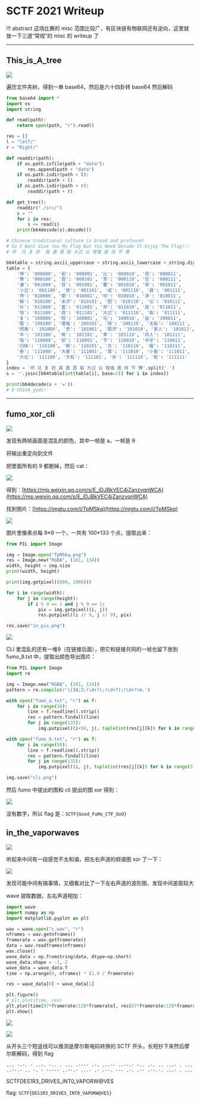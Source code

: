 # SCTF 2021 Writeup

!!! abstract
    这场比赛的 misc 范围比较广，有区块链有物联网还有逆向，这里就放一下三道“常规”的 misc 的 writeup 了

---

## This_is_A_tree
![](https://img.shields.io/badge/-MISC-informational?style=flat-square)

遍历文件夹树，得到一串 base64，然后是六十四卦转 base64 然后解码

```python
from base64 import *
import os
import string

def read(path):
    return open(path, "r").read()

res = []
l = "letf/"
r = "Right/"

def readdir(path):
    if os.path.isfile(path + "data"):
        res.append(path + "data")
    if os.path.isdir(path + l):
        readdir(path + l)
    if os.path.isdir(path + r):
        readdir(path + r)

def get_tree():
    readdir("./src/")
    s = ""
    for i in res:
        s += read(i)
    print(b64decode(s).decode())

# Chinese traditional culture is broad and profound! 
# So I Want Give You My Flag But You Need Decode It.Enjoy The Flag!!:
# 师  兑 复 损  巽 震 晋 姤 大过 讼 噬嗑 震 恒 节 豫 

b64table = string.ascii_uppercase + string.ascii_lowercase + string.digits + '+/'
table = {
    '坤': '000000', '剥': '000001', '比': '000010', '观': '000011', 
    '豫': '000100', '晋': '000101', '萃': '000110', '否': '000111', 
    '谦': '001000', '艮': '001001', '蹇': '001010', '渐': '001011', 
    '小过': '001100', '旅': '001101', '咸': '001110', '遁': '001111', 
    '师': '010000', '蒙': '010001', '坎': '010010', '涣': '010011', 
    '解': '010100', '未济': '010101', '困': '010110', '讼': '010111', 
    '升': '011000', '蛊': '011001', '井': '011010', '巽': '011011', 
    '恒': '011100', '鼎': '011101', '大过': '011110', '姤': '011111', 
    '复': '100000', '颐': '100001', '屯': '100010', '益': '100011', 
    '震': '100100', '噬嗑': '100101', '随': '100110', '无妄': '100111', 
    '明夷': '101000', '贲': '101001', '既济': '101010', '家人': '101011', 
    '丰': '101100', '离': '101101', '革': '101110', '同人': '101111', 
    '临': '110000', '损': '110001', '节': '110010', '中孚': '110011', 
    '归妹': '110100', '睽': '110101', '兑': '110110', '履': '110111', 
    '泰': '111000', '大畜': '111001', '需': '111010', '小畜': '111011', 
    '大壮': '111100', '大有': '111101', '夬': '111110', '乾': '111111'
}
index = '师 兑 复 损 巽 震 晋 姤 大过 讼 噬嗑 震 恒 节 豫'.split(' ')
s = ''.join([b64table[int(table[i], base=2)] for i in index])

print(b64decode(s + '='))
# b'Ch1nA_yyds!'
```

---

## fumo_xor_cli
![](https://img.shields.io/badge/-MISC-informational?style=flat-square)

发现有两帧画面是混乱的颜色，其中一帧是 a，一帧是 9

将输出重定向到文件

把里面所有的 9 都删掉，然后 cat：

![](/assets/images/writeups/sctf2021/Untitled%202.png)

得到：[https://mp.weixin.qq.com/s/E_iDJBkVEC4jZanzvqnWCA](https://mp.weixin.qq.com/s/E_iDJBkVEC4jZanzvqnWCA) 

找到图片：[https://imgtu.com/i/TpMSkq](https://imgtu.com/i/TpMSkq) 

![](/assets/images/writeups/sctf2021/Untitled%203.png)

图片里像素点每 9\*9 一个，一共有 100\*133 个点，提取出来：

```python
from PIL import Image 

img = Image.open("TpMSkq.png")
res = Image.new("RGBA", (101, 134))
width, height = img.size 
print(width, height)

print(img.getpixel((800, 1000)))

for i in range(width):
    for j in range(height):
        if i % 9 == 1 and j % 9 == 1:
            pix = img.getpixel((i, j))
            res.putpixel((i // 9, j // 9), pix)

res.save("in_pix.png")
```

![](/assets/images/writeups/sctf2021/in_pix.png)

CLI 里混乱的还有一堆9（在链接后面），把它和链接共同的一帧也留下放到 fumo_9.txt 中，提取出颜色导出图片：

```python
from PIL import Image 
import re

img = Image.new("RGBA", (101, 134))
pattern = re.compile(r'\[38;2;(\d+?);(\d+?);(\d+?)m.')

with open("fumo_a.txt", "r") as f:
    for i in range(50):
        line = f.readline().strip()
        res = pattern.findall(line)
        for j in range(133):
            img.putpixel((i+50, j), tuple(int(res[j][k]) for k in range(3)))

with open("fumo_9.txt", "r") as f:
    for i in range(50):
        line = f.readline().strip()
        res = pattern.findall(line)
        for j in range(133):
            img.putpixel((i, j), tuple(int(res[j][k]) for k in range(3)))

img.save("cli.png")
```

然后 fumo 中提出的图和 cli 提出的图 xor 得到：

![](/assets/images/writeups/sctf2021/solved.bmp)

没有数字，所以 flag 是：`SCTF{Good_FuMo_CTF_OvO}`

## in_the_vaporwaves
![](https://img.shields.io/badge/-MISC-informational?style=flat-square)

听起来中间有一段感觉不太和谐，把左右声道的频谱图 xor 了一下：

![](/assets/images/writeups/sctf2021/solved%201.bmp)

发现可能中间有搞事情，又细看对比了一下左右声道的波形图，发现中间差距较大

wave 提取数据，左右声道相加：

```python
import wave
import numpy as np
import matplotlib.pyplot as plt

wav = wave.open("c.wav", "r")
nframes = wav.getnframes()
framerate = wav.getframerate()
data = wav.readframes(nframes)
wav.close()
wave_data = np.fromstring(data, dtype=np.short)
wave_data.shape = -1, 2
wave_data = wave_data.T
time = np.arange(0, nframes) * (1.0 / framerate)

res = wave_data[0] + wave_data[1]

plt.figure()
# plt.plot(time, res)
plt.plot(time[87*framerate:128*framerate], res[87*framerate:128*framerate])
plt.show()
```

![](/assets/images/writeups/sctf2021/Untitled%204.png)

![](/assets/images/writeups/sctf2021/Untitled%205.png)

从开头三个短竖线可以推测是摩尔斯电码转换的 SCTF 开头，长短抄下来然后摩尔斯解码，得到 flag

```morse
... -.-. - ..-. -.. . ... .---- .-. ...-- ..--.- -.. .-. .. ...- . ... ..--.- .. -. - ----- ..--.- ...- .- .--. --- .-. .-- .--.-. ...- . ...
```

SCTFDES1R3_DRIVES_INT0_VAPORW@VES

flag: `SCTF{DES1R3_DRIVES_INT0_VAPORW@VES}`